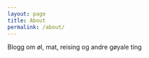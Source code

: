 ```yaml
---
layout: page
title: About
permalink: /about/
---
```

Blogg om øl, mat, reising og andre gøyale ting

<!--
>>>>>>> 77b89a7b22bf34d6d795036279a6da44e3cdd805
This is the base Jekyll theme. You can find out more info about customizing your Jekyll theme, as well as basic Jekyll usage documentation at [jekyllrb.com](http://jekyllrb.com/)

You can find the source code for the Jekyll new theme at: [github.com/jglovier/jekyll-new](https://github.com/jglovier/jekyll-new)

You can find the source code for Jekyll at [github.com/jekyll/jekyll](https://github.com/jekyll/jekyll)
<<<<<<< HEAD
=======
-->
